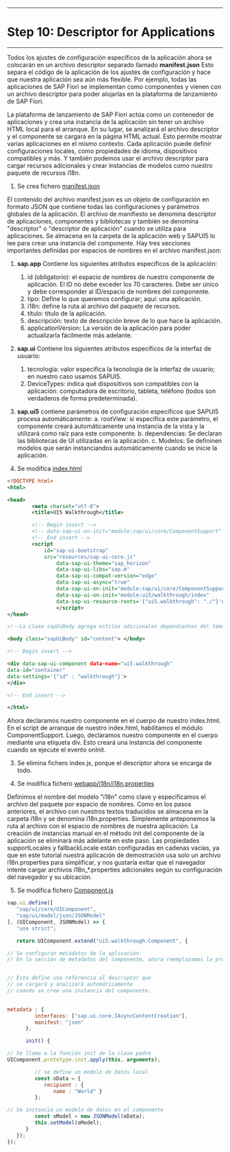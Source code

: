 ********************************
# Step 10: Descriptor for Applications
********************************

Todos los ajustes de configuración específicos de la aplicación ahora se colocarán en un archivo descriptor separado llamado **manifest.json**
Esto separa el código de la aplicación de los ajustes de configuración y hace que nuestra aplicación sea aún más flexible.
Por ejemplo, todas las aplicaciones de SAP Fiori se implementan como componentes y vienen con un archivo descriptor para poder alojarlas en la plataforma de lanzamiento de SAP Fiori.

La plataforma de lanzamiento de SAP Fiori actúa como un contenedor de aplicaciones y crea una 
instancia de la aplicación sin tener un archivo HTML local para el arranque. 
En su lugar, se analizará el archivo descriptor y el componente se cargará en la página HTML actual.
Esto permite mostrar varias aplicaciones en el mismo contexto. Cada aplicación puede definir 
configuraciones locales, como propiedades de idioma, dispositivos compatibles y más.
Y también podemos usar el archivo descriptor para cargar recursos adicionales y crear instancias 
de modelos como nuestro paquete de recursos i18n.

1. Se crea fichero [manifest.json](webapp/manifest.json)


El contenido del archivo manifest.json es un objeto de configuración en formato JSON que contiene todas las configuraciones y parámetros globales de la aplicación.
El archivo de manifiesto se denomina descriptor de aplicaciones, componentes y bibliotecas y 
también se denomina "descriptor" o "descriptor de aplicación" cuando se utiliza para aplicaciones.
Se almacena en la carpeta de la aplicación web y SAPUI5 lo lee para crear una instancia del componente. 
Hay tres secciones importantes definidas por espacios de nombres en el archivo manifest.json:


1. **sap.app**
   Contiene los siguientes atributos específicos de la aplicación:
    1. id (obligatorio): el espacio de nombres de nuestro componente de aplicación.
    El ID no debe exceder los 70 caracteres. Debe ser único y debe corresponder al ID/espacio 
    de nombres del componente.
    2. tipo: Define lo que queremos configurar; aquí: una aplicación.
    3. i18n: define la ruta al archivo del paquete de recursos.
    4. título: título de la aplicación.
    5. descripción: texto de descripción breve de lo que hace la aplicación.
    6. applicationVersion: La versión de la aplicación para poder actualizarla fácilmente más adelante.


2. **sap.ui**
   Contiene los siguientes atributos específicos de la interfaz de usuario:
   1. tecnología: valor especifica la tecnología de la interfaz de usuario; 
   en nuestro caso usamos SAPUI5.
   2. DeviceTypes: indica qué dispositivos son compatibles con la aplicación: 
   computadora de escritorio, tableta, teléfono (todos son verdaderos de forma predeterminada).


3. **sap.ui5** contiene parámetros de configuración específicos que SAPUI5 procesa automáticamente:
a. rootView: si especifica este parámetro, el componente creará automáticamente una instancia de la vista y la utilizará como raíz para este componente.
b. dependencias: Se declaran las bibliotecas de UI utilizadas en la aplicación.
c. Modelos: Se defininen modelos que serán instanciandos automáticamente cuando se inicie la aplicación.


2. Se modifica [index.html](webapp/index.html)

``` XML
<!DOCTYPE html>
<html>

<head>
        <meta charset="utf-8">
        <title>UI5 Walkthrough</title>

        <!-- Begin insert -->
        <!-- data-sap-ui-on-init="module:sap/ui/core/ComponentSupport" -->
        <!-- End insert -->
        <script 
            id="sap-ui-bootstrap" 
            src="resources/sap-ui-core.js" 
                data-sap-ui-theme="sap_horizon"
                data-sap-ui-libs="sap.m" 
                data-sap-ui-compat-version="edge" 
                data-sap-ui-async="true"
                data-sap-ui-on-init="module:sap/ui/core/ComponentSupport" 
                data-sap-ui-on-init="module:ui5/walkthrough/index"
                data-sap-ui-resource-roots='{"ui5.walkthrough": "./"}'>
                </script>
</head>

<!--La clase sapUiBody agrega estilos adicionales dependientes del tema para mostrar aplicaciones SAPUI5.-->

<body class="sapUiBody" id="content"> </body>

<!-- Begin insert -->

<div data-sap-ui-component data-name="ui5.walkthrough" 
data-id="container" 
data-settings='{"id" : "walkthrough"}'>
</div>

<!-- End insert -->

</html>
```

Ahora declaramos nuestro componente en el cuerpo de nuestro index.html. 
En el script de arranque de nuestro index.html, habilitamos el módulo ComponentSupport. 
Luego, declaramos nuestro componente en el cuerpo mediante una etiqueta div. 
Esto creará una instancia del componente cuando se ejecute el evento onInit.


3. Se elimina fichero index.js, porque el descriptor ahora se encarga de todo.


4. Se modifica fichero [webapp/i18n/i18n.properties](webapp/i18n/i18n.properties)


Definimos el nombre del modelo "i18n" como clave y especificamos el archivo del paquete por espacio de nombres. 
Como en los pasos anteriores, el archivo con nuestros textos traducidos se almacena en la carpeta i18n y se denomina i18n.properties. Simplemente anteponemos la ruta al archivo con el espacio de nombres de nuestra aplicación. La creación de instancias manual en el método init del componente de la aplicación se eliminará más adelante en este paso. Las propiedades supportLocales y fallbackLocale están configuradas en cadenas vacías, ya que en este tutorial nuestra aplicación de demostración usa solo un archivo i18n.properties para simplificar, y nos gustaría evitar que el navegador intente cargar archivos i18n_*.properties adicionales según su configuración del navegador y su ubicación. 



5. Se modifica fichero [Component.js](webapp/Component.js)


``` js
sap.ui.define([
   "sap/ui/core/UIComponent",
   "sap/ui/model/json/JSONModel"
], (UIComponent, JSONModel) => {
   "use strict";

   return UIComponent.extend("ui5.walkthrough.Component", {

// Se configuran metadatos de la aplicacion.
// En la sección de metadatos del componente, ahora reemplazamos la propiedad rootView con el manifiesto


// Esto define una referencia al descriptor que 
// se cargará y analizará automáticamente
// cuando se cree una instancia del componente.      
     

metadata : {
         interfaces: ["sap.ui.core.IAsyncContentCreation"],
         manifest: "json"
      },

      init() {

// Se llama a la función init de la clase padre
UIComponent.prototype.init.apply(this, arguments);

         // se define un modelo de datos local
         const oData = {
            recipient : {
               name : "World" }
         };

// Se instancia un modelo de datos en el componente
         const oModel = new JSONModel(oData);
         this.setModel(oModel);
      }
   });
});

```
